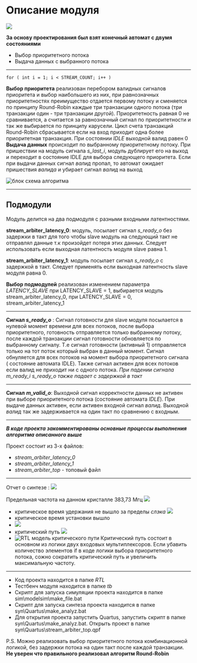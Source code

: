 
# Описание модуля 

![ ](/doc/1.png)

 **За основу проектирования был взят конечный автомат с двумя состояниями** 

 -  Выбор приоритетного потока 
 - Выдача данных с выбранного потока 
 --------------------------------------------------------------------------------------------------------------------
 

    for ( int i = 1; i < STREAM_COUNT; i++ )
**Выбор приоритета** реализован перебором валидных сигналов
 приоритета и выбор наибольшего из них, при равнозначных приоритетностях преимущество отдается первому потоку и сменяется по принципу Round-Robin каждые три транзакции одного потока (три транзакции один - три транзакции другой). Приоритетность равная 0 не сравнивается, а считается за равнозначный сигнал по приоритетности и так же выбирается по принципу карусели.
 Цикл счета транзакций Round-Robin сбрасывается если на вход приходит одна более приоритетная транзакция.
 При состоянии *IDLE* выходной валид равен 0
**Выдача данных** происходит по выбранному приоритетному потоку. При пришествии на модуль сигнала *s_last_i*, модуль дублирует его на выход и переходит в состояние IDLE для выбора следующего приоритета. 
Если при выдачи данных сигнал *валид* пропал, то автомат ожидает пришествия *валида* и убирает сигнал *валид* на выход

    

![блок схема алгоритма ](/doc/2.jpg)

---

## Подмодули
Модуль делится на два подмодуля с разными входными латентностями.

**stream_arbiter_latency_0**: 
модуль, посылает сигнал *s_ready_o* без задержки в такт для того чтобы slave модуль на следующий такт не отправлял данные т.к произойдет потеря этих данных. Следует использовать если  выходная латентность модуля slave равна 1.

**stream_arbiter_latency_1**: 
модуль посылает сигнал *s_ready_o*  с задержкой в такт. Следует применять если выходная латентность slave модуля равна 0.

**Выбор подмодулей** реализован изменением параметра *LATENCY_SLAVE* при LATENCY_SLAVE = 1, выбирается модуль stream_arbiter_latency_0, при LATENCY_SLAVE = 0, stream_arbiter_latency_1

---
**Сигнал *s_ready_o*** :
Сигнал готовности для slave модуля посылается в нулевой момент времени для всех потоков, после выбора приоритетного, готовность отправляется только выбранному потоку, после каждой транзакции сигнал готовности обновляется по выбранному сигналу. Т.е сигнал готовности (активный 1) отправляется только на тот поток который выбран в данный момент. Сигнал обнуляется для всех потоков на момент выбора приоритетного сигнала ( состояние автомата IDLE). Также сигнал активен для всех потоков если валид не приходит ни с одного потока.
 *При падении сигнала m_ready_i s_ready_o также падает с задержкой в такт*

---
**Сигнал**  ***m_valid_o***:
Выходной сигнал корректности данных не активен при выборе приоритетного потока (состояние автомата *IDLE*). При выдаче данных активен, если активен входной сигнал *валид*.
Выходной *валид* так же задерживается на один такт по сравнению с входным.

---
***В коде проекта закомментированы основные процессы выполнения алгоритма описанного выше*** 

Проект состоит из 3-х файлов:

 - *stream_arbiter_latency_0*
 - *stream_arbiter_latency_1*
 - *stream_arbiter_top* - топовый файл
---
Отчет о синтезе :
![ ](/doc/3.png)

Предельная частота на данном кристалле  383,73 Мгц
![ ](/doc/4.png)

 - критическое время удержания не вышло за пределы *слэка* ![ ](/doc/5.png)
 - критическое время установки вышло
 - ![ ](/doc/6.png)
 - критический путь ![ ](/doc/7.png)
 -  ![ RTL модель критического пути ](/doc/8.png)
Критический путь состоит в основном из логики двух входовых мультиплексоров. Если убавить количество элементов if в коде логики выбора приоритетного потока, сожно сократить критический путь и увеличить максимальную частоту.
---
 - Код проекта находится в папке *RTL*
 - Тестбенч модуля находится в папке *tb* 
 - Скрипт для запуска симуляции проекта находится в папке sim\modelsim\make_file.bat
 - Скрипт для запуска синтеза проекта находится в папке syn\Quartus\make_analyz.bat
 - Для открытия проекта запустить Quartus, запустить скрипт в папке syn\Quartus\make_analyz.bat. Открыть проект в папке syn\Quartus\stream_arbiter_top.qpf

P.S. Можно реализовать выбор приоритетного потока комбинационной логикой, без задержки потока на один такт после каждой транзакции.
**Не уверен что правильного реализовал алгоритм Round-Robin** 
